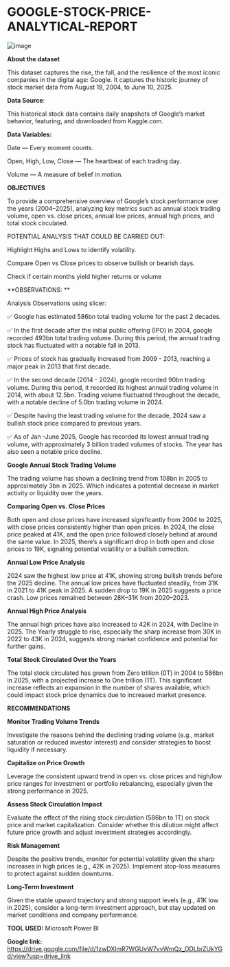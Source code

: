# GOOGLE-STOCK-PRICE-ANALYTICAL-REPORT

![image](https://github.com/user-attachments/assets/ec189455-4958-4453-ad6d-d44d2cbbaf27)

**About the dataset**


This dataset captures the rise, the fall, and the resilience of the most iconic companies in the digital age: Google. It captures the historic journey of stock market data from August 19, 2004, to June 10, 2025.

**Data Source**:

This historical stock data contains daily snapshots of Google’s market behavior, featuring, and downloaded from Kaggle.com.

**Data Variables:**

Date — Every moment counts.

Open, High, Low, Close — The heartbeat of each trading day.

Volume — A measure of belief in motion.

**OBJECTIVES**

To provide a comprehensive overview of Google’s stock performance over the years (2004–2025), analyzing key metrics such as annual stock trading volume, open vs. close prices, annual low prices, annual high prices, and total stock circulated.

POTENTIAL ANALYSIS THAT COULD BE CARRIED OUT: 

Highlight Highs and Lows to identify volatility.

Compare Open vs Close prices to observe bullish or bearish days.

Check if certain months yield higher returns or volume

**OBSERVATIONS: **

Analysis Observations using slicer: 

✅ Google has estimated 586bn total trading volume for the past 2 decades.

 

✅ In the first decade after the initial public offering (IPO) in 2004, google recorded 493bn total trading volume. During this period, the annual trading stock has fluctuated with a notable fall in 2013.



✅ Prices of stock has gradually increased from 2009 - 2013, reaching a major peak in 2013 that first decade.



✅ In the second decade (2014 - 2024), google recorded 90bn trading volume. During this period, it recorded its highest annual trading volume in 2014, with about 12.5bn. Trading volume fluctuated throughout the decade, with a notable decline of 5.0bn trading volume in 2024.



✅ Despite having the least trading volume for the decade, 2024 saw a bullish stock price compared to previous years.



✅ As of Jan -June 2025, Google has recorded its lowest annual trading volume, with approximately 3 billion traded volumes of stocks. The year has also seen a notable price decline.

**Google Annual Stock Trading Volume**

The trading volume has shown a declining trend from 108bn in 2005 to approximately 3bn in 2025. Which indicates a potential decrease in market activity or liquidity over the years.

**Comparing Open vs. Close Prices**

Both open and close prices have increased significantly from 2004 to 2025, with close prices consistently higher than open prices. In 2024, the close price peaked at 41K, and the open price followed closely behind at around the same value. In 2025, there’s a significant drop in both open and close prices to 19K, signaling potential volatility or a bullish correction.

**Annual Low Price Analysis**

2024 saw the highest low price at 41K, showing strong bullish trends before the 2025 decline. The annual low prices have fluctuated steadily, from 31K in 2021 to 41K peak in 2025. A sudden drop to 19K in 2025 suggests a price crash. Low prices remained between 28K–31K from 2020–2023.

**Annual High Price Analysis**

The annual high prices have also increased to 42K in 2024, with Decline in 2025. The Yearly struggle to rise, especially the sharp increase from 30K in 2022 to 43K in 2024, suggests strong market confidence and potential for further gains.

**Total Stock Circulated Over the Years**

The total stock circulated has grown from Zero trillion (0T) in 2004 to 586bn in 2025, with a projected increase to One trillion (1T). This significant increase reflects an expansion in the number of shares available, which could impact stock price dynamics due to increased market presence.

**RECOMMENDATIONS**

**Monitor Trading Volume Trends**

Investigate the reasons behind the declining trading volume (e.g., market saturation or reduced investor interest) and consider strategies to boost liquidity if necessary.

**Capitalize on Price Growth**

Leverage the consistent upward trend in open vs. close prices and high/low price ranges for investment or portfolio rebalancing, especially given the strong performance in 2025.

**Assess Stock Circulation Impact**

Evaluate the effect of the rising stock circulation (586bn to 1T) on stock price and market capitalization. Consider whether this dilution might affect future price growth and adjust investment strategies accordingly.

**Risk Management**

Despite the positive trends, monitor for potential volatility given the sharp increases in high prices (e.g., 42K in 2025). Implement stop-loss measures to protect against sudden downturns.

**Long-Term Investment**

Given the stable upward trajectory and strong support levels (e.g., 41K low in 2025), consider a long-term investment approach, but stay updated on market conditions and company performance.

**TOOL USED:** Microsoft Power BI

**Google link:** https://drive.google.com/file/d/1zwDXlmR7WGUvW7vvWmQz_ODLbrZUkYGd/view?usp=drive_link
